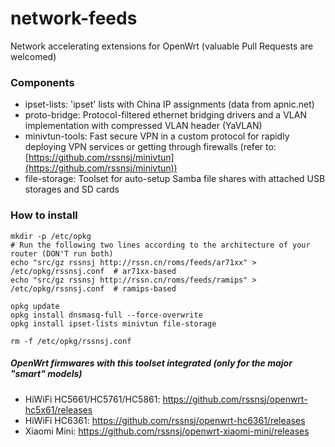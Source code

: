 # network-feeds
Network accelerating extensions for OpenWrt (valuable Pull Requests are welcomed)  

### Components
* ipset-lists: 'ipset' lists with China IP assignments (data from apnic.net)
* proto-bridge: Protocol-filtered ethernet bridging drivers and a VLAN implementation with compressed VLAN header (YaVLAN)
* minivtun-tools: Fast secure VPN in a custom protocol for rapidly deploying VPN services or getting through firewalls (refer to: [https://github.com/rssnsj/minivtun](https://github.com/rssnsj/minivtun))
* file-storage: Toolset for auto-setup Samba file shares with attached USB storages and SD cards

### How to install

    mkdir -p /etc/opkg
    # Run the following two lines according to the architecture of your router (DON'T run both)
    echo "src/gz rssnsj http://rssn.cn/roms/feeds/ar71xx" > /etc/opkg/rssnsj.conf  # ar71xx-based
    echo "src/gz rssnsj http://rssn.cn/roms/feeds/ramips" > /etc/opkg/rssnsj.conf  # ramips-based
      
    opkg update
    opkg install dnsmasq-full --force-overwrite
    opkg install ipset-lists minivtun file-storage
      
    rm -f /etc/opkg/rssnsj.conf

##### OpenWrt firmwares with this toolset integrated (only for the major "smart" models)
* HiWiFi HC5661/HC5761/HC5861: https://github.com/rssnsj/openwrt-hc5x61/releases
* HiWiFi HC6361: https://github.com/rssnsj/openwrt-hc6361/releases
* Xiaomi Mini: https://github.com/rssnsj/openwrt-xiaomi-mini/releases
